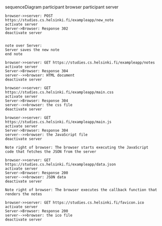 sequenceDiagram
    participant browser
    participant server

    browser->>server: POST https://studies.cs.helsinki.fi/exampleapp/new_note
    activate server
    Server->Browser: Response 302
    deactivate server


    note over Server:
    Server saves the new note
    end note

    browser->>server: GET https://studies.cs.helsinki.fi/exampleapp/notes
    activate server
    Server->Browser: Response 304
    server-->>browser: HTML document
    deactivate server

    browser->>server: GET https://studies.cs.helsinki.fi/exampleapp/main.css
    activate server
    Server->Browser: Response 304
    server-->>browser: the css file
    deactivate server

    browser->>server: GET https://studies.cs.helsinki.fi/exampleapp/main.js
    activate server
    Server->Browser: Response 304
    server-->>browser: the JavaScript file
    deactivate server

    Note right of browser: The browser starts executing the JavaScript code that fetches the JSON from the server

    browser->>server: GET https://studies.cs.helsinki.fi/exampleapp/data.json
    activate server
    Server->Browser: Response 200
    server-->>browser: JSON data
    deactivate server

    Note right of browser: The browser executes the callback function that renders the notes

    browser->>server: GET https://studies.cs.helsinki.fi/favicon.ico
    activate server
    Server->Browser: Response 200
    server-->>browser: the ico file
    deactivate server
